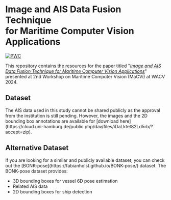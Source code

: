 <div>
  <h1>
    Image and AIS Data Fusion Technique <br>for Maritime Computer Vision Applications
  </h1>
</div>

[![PWC](https://img.shields.io/badge/%F0%9F%93%8E%20arXiv-Paper-red)](https://arxiv.org/abs/2312.05270)

This repository contains the resources for the paper titled "*[Image and AIS Data Fusion Technique for Maritime Computer Vision Applications](https://openaccess.thecvf.com/content/WACV2024W/MaCVi/html/Gulsoylu_Image_and_AIS_Data_Fusion_Technique_for_Maritime_Computer_Vision_WACVW_2024_paper.html)*" presented at 2nd Workshop on Maritime Computer Vision (MaCVi) at WACV 2024. 

<h2>Dataset</h2>
The AIS data used in this study cannot be shared publicly as the approval from the institution is still pending. However, the images and the 2D bounding box annotations are available for [download here](https://cloud.uni-hamburg.de/public.php/dav/files/iDaLktet82Ld5rb/?accept=zip).

<h2>Alternative Dataset</h2>
If you are looking for a similar and publicly available dataset, you can check out the [BONK-pose](https://fabianholst.github.io/BONK-pose/) dataset. The BONK-pose dataset provides:
<ul>
  <li>3D bounding boxes for vessel 6D pose estimation</li>
  <li>Related AIS data</li>
  <li>2D bounding boxes for ship detection</li>
</ul>
